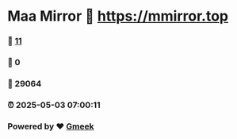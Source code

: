 # Maa Mirror :link: https://mmirror.top 
### :page_facing_up: [11](https://mmirror.top/tag.html) 
### :speech_balloon: 0 
### :hibiscus: 29064 
### :alarm_clock: 2025-05-03 07:00:11 
### Powered by :heart: [Gmeek](https://github.com/Meekdai/Gmeek)
